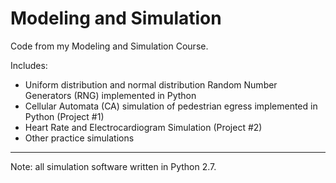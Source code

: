# Modeling and Simulation
Code from my Modeling and Simulation Course.

Includes:
* Uniform distribution and normal distribution Random Number Generators (RNG) implemented in Python
* Cellular Automata (CA) simulation of pedestrian egress implemented in Python (Project #1)
* Heart Rate and Electrocardiogram Simulation (Project #2)
* Other practice simulations 

*****
Note: all simulation software written in Python 2.7.
